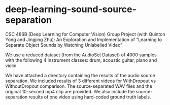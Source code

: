 # deep-learning-sound-source-separation
CSC 486B (Deep Learning for Computer Vision) Group Project (with Quinton Yong and Jingjing Zhu): An Exploration and Implementation of “Learning to Separate Object Sounds by Watching Unlabelled Video”

We use a reduced dataset (from the AudioSet Dataset) of 4000 samples with the following 4 instrument classes: drum, acoustic guitar, piano and violin.

We have attached a directory containing the results of the audio source separation. We included results of 3 different videos for WithDropout vs WithoutDropout comparison. The source-separated WAV files and the original 10-second mp4 clip are provided. We also include
the source-separation results of one video using hard-coded ground truth labels.
